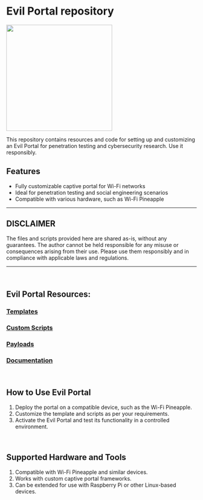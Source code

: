 # Evil Portal repository

<img src="http://bobhinio.pl/assets/evilportal.webp" width="280" />

This repository contains resources and code for setting up and customizing an Evil Portal for penetration testing and cybersecurity research. Use it responsibly.

## Features
- Fully customizable captive portal for Wi-Fi networks
- Ideal for penetration testing and social engineering scenarios
- Compatible with various hardware, such as Wi-Fi Pineapple

---

## DISCLAIMER
The files and scripts provided here are shared as-is, without any guarantees. The author cannot be held responsible for any misuse or consequences arising from their use. Please use them responsibly and in compliance with applicable laws and regulations.

---

&nbsp;

## Evil Portal Resources:
### [Templates](Templates/)
### [Custom Scripts](CustomScripts/)
### [Payloads](Payloads/)
### [Documentation](Documentation/)

&nbsp;

## How to Use Evil Portal
1. Deploy the portal on a compatible device, such as the Wi-Fi Pineapple.
2. Customize the template and scripts as per your requirements.
3. Activate the Evil Portal and test its functionality in a controlled environment.

&nbsp;

## Supported Hardware and Tools
1. Compatible with Wi-Fi Pineapple and similar devices.
2. Works with custom captive portal frameworks.
3. Can be extended for use with Raspberry Pi or other Linux-based devices.
